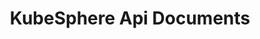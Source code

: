 ---
title: KubeSphere Api Documents
description: KubeSphere Api Documents
keywords: KubeSphere, KubeSphere Documents, Kubernetes

swaggerUrl: json/kubesphere.json
---